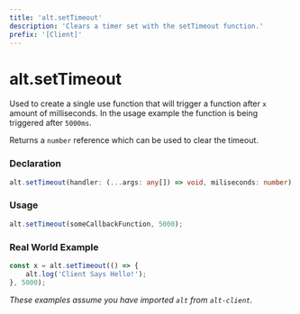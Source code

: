 ```yaml
---
title: 'alt.setTimeout'
description: 'Clears a timer set with the setTimeout function.'
prefix: '[Client]'
---
```


# alt.setTimeout

Used to create a single use function that will trigger a function after `x` amount of milliseconds. In the usage example the function is being triggered after `5000ms`.

Returns a `number` reference which can be used to clear the timeout.

### Declaration

```typescript
alt.setTimeout(handler: (...args: any[]) => void, miliseconds: number): number
```

### Usage

```js
alt.setTimeout(someCallbackFunction, 5000);
```

### Real World Example

```js
const x = alt.setTimeout(() => {
    alt.log('Client Says Hello!');
}, 5000);
```

_These examples assume you have imported `alt` from `alt-client`._